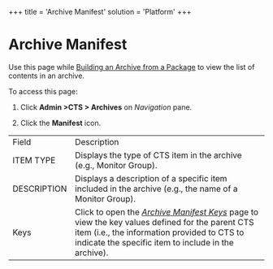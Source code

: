 +++
title = 'Archive Manifest'
solution = 'Platform'
+++

# Archive Manifest

<div class="use">

Use this page while [Building an Archive from a
Package](../Use_Cases/Build_an_Archive_from_a_Package.htm) to view the
list of contents in an archive.

</div>

To access this page:

1.  Click **Admin \>CTS \> Archives** on *Navigation* pane.

2.  Click the **Manifest**
icon.

|             |                                                                                                                                                                                                                                     |
| ----------- | ----------------------------------------------------------------------------------------------------------------------------------------------------------------------------------------------------------------------------------- |
| Field       | Description                                                                                                                                                                                                                         |
| ITEM TYPE   | Displays the type of CTS item in the archive (e.g., Monitor Group).                                                                                                                                                                 |
| DESCRIPTION | Displays a description of a specific item included in the archive (e.g., the name of a Monitor Group).                                                                                                                              |
| Keys        | Click to open the *[Archive Manifest Keys](Archive_Manifest_Keys.htm)* page to view the key values defined for the parent CTS item (i.e., the information provided to CTS to indicate the specific item to include in the archive). |
